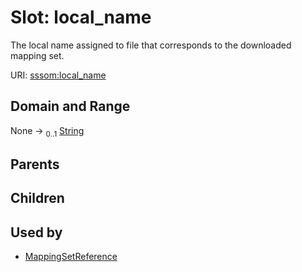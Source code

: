 
# Slot: local_name


The local name assigned to file that corresponds to the downloaded mapping set.

URI: [sssom:local_name](https://w3id.org/sssom/local_name)


## Domain and Range

None &#8594;  <sub>0..1</sub> [String](types/String.md)

## Parents


## Children


## Used by

 * [MappingSetReference](MappingSetReference.md)
